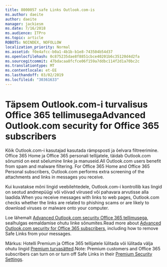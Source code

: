 ```yaml
---
title: 8000057 safe Links Outlook.com-is
ms.author: daeite
author: daeite
manager: jackiesm
ms.date: 7/16/2018
ms.audience: ITPro
ms.topic: article
ROBOTS: NOINDEX, NOFOLLOW
localization_priority: Normal
ms.assetid: f0e4afcc-b0a1-4b1b-b1e8-743504b54d37
ms.openlocfilehash: 0c875235dae8f8851cbce40201b6c35120d4d2fa
ms.sourcegitcommit: 47bdacaa8fcfce06f159a7ddbc114f2d1a70bc2c
ms.translationtype: MT
ms.contentlocale: et-EE
ms.lasthandoff: 03/02/2019
ms.locfileid: "30361633"
---
```

# <a name="advanced-outlookcom-security-for-office-365-subscribers"></a><span data-ttu-id="e33f0-102">Täpsem Outlook.com-i turvalisus Office 365 tellimusega</span><span class="sxs-lookup"><span data-stu-id="e33f0-102">Advanced Outlook.com security for Office 365 subscribers</span></span>

<span data-ttu-id="e33f0-p101">Kõik Outlook.com-i kasutajad kasutada rämpsposti ja õelvara filtreerimine. Office 365 Home ja Office 365 personali tellijatele, täidab Outlook.com sõnumid on eest sõelumine linke ja manuseid.</span><span class="sxs-lookup"><span data-stu-id="e33f0-p101">All Outlook.com users benefit from spam and malware filtering. For Office 365 Home and Office 365 Personal subscribers, Outlook.com performs extra screening of the attachments and links in messages you receive.</span></span>
  
<span data-ttu-id="e33f0-105">Kui kuvatakse mõni lingid veebilehtedele, Outlook.com-i kontrollib kas lingid on seotud andmepüügi või võivad viirused või pahavara arvutisse alla laadida.</span><span class="sxs-lookup"><span data-stu-id="e33f0-105">When you receive messages with links to web pages, Outlook.com checks whether the links are related to phishing scams or are likely to download viruses or malware onto your computer.</span></span>
  
<span data-ttu-id="e33f0-106">Loe lähemalt [Advanced Outlook.com security Office 365 tellimusega](https://go.microsoft.com/fwlink/p/?linkid=2006140), sealhulgas eemaldamise ohutu linke sõnumites.</span><span class="sxs-lookup"><span data-stu-id="e33f0-106">Read more about [Advanced Outlook.com security for Office 365 subscribers](https://go.microsoft.com/fwlink/p/?linkid=2006140), including how to remove Safe Links from your messages.</span></span>
  
<span data-ttu-id="e33f0-107">Märkus: Hotelli Premium ja Office 365 tellijatele lülitada või lülitada välja ohutu lingid [Premium turvasätted](https://outlook.live.com/mail/options/premium/security).</span><span class="sxs-lookup"><span data-stu-id="e33f0-107">Note: Premium customers and Office 365 subscribers can turn on or turn off Safe Links in their [Premium Security Settings](https://outlook.live.com/mail/options/premium/security).</span></span>